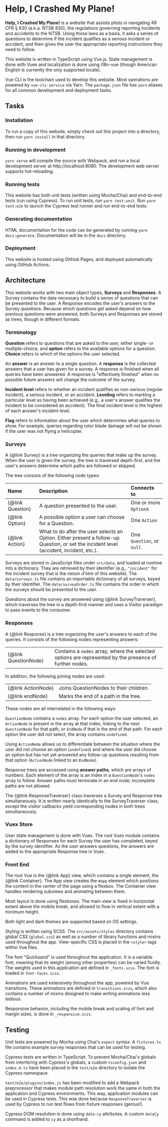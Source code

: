 # Help, I Crashed My Plane!

**Help, I Crashed My Plane!** is a website that assists pilots in navigating
49 CFR § 830 (a.k.a. NTSB 830), the regulations governing reporting incidents
and accidents to the NTSB. Using those laws as a basis, it asks a series of
questions to determine if the incident qualifies as a serious incident or
accident, and then gives the user the appropriate reporting instructions they
need to follow.

This website is written in TypeScript using Vue.js. State management is done
with Vuex and localization is done using i18n-vue (though American English is
currently the only supported locale).

Vue CLI is the toolchain used to develop this website. Most operations are
powered by `vue-cli-service` via Yarn. The `package.json` file has `yarn`
aliases for all common development and deployment tasks.

## Tasks

### Installation

To run a copy of this website, simply check out this project into a directory,
then run `yarn install` in that directory.

### Running in development

`yarn serve` will compile the source with Webpack, and run a local development
server at http://localhost:8080. The development web server supports
hot-reloading.

### Running tests

This website has both unit tests (written using Mocha/Chai) and end-to-end tests
(run using Cypress). To run unit tests, run `yarn test:unit`. Run
`yarn test:e2e` to launch the Cypress test runner and run end-to-end tests.

### Generating documentation

HTML documentation for the code can be generated by running
`yarn docs:generate`. Documentation will be in the `docs` directory.

### Deployment

This website is hosted using GitHub Pages, and deployed automatically using GitHub Actions.

## Architecture

This website works with two main object types, **Surveys** and **Responses**. A
Survey contains the data necessary to build a series of questions that can be
presented to the user. A Response encodes the user's answers to the Survey
questions. Because which questions get asked depend on how previous questions
were answered, both Surveys and Responses are stored as trees, though in
different formats.

### Terminology

**Question** refers to questions that are asked to the user, either single- or
multiple-choice, and **option** refers to the available options for a question.
**Choice** refers to which of the options the user selected.

An **answer** is an answer to a single question. A **response** is the collected
answers that a user has given for a survey. A response is finished when all
queries have been answered. A response is "effectively finished" when no
possible future answers will change the outcome of the survey.

**Incident level** refers to whether an incident qualifies as non-serious
(regular incident), a serious incident, or an accident. **Leveling** refers to
marking a particular level as having been achieved (e.g., a user's answer
qualifies the incident to be considered an accident). The final incident level
is the highest of each answer's incident level.

**Flag** refers to information about the user which determines what queries
to show. For example, queries regarding rotor blade damage will not be shown
if the user was not flying a helicopter.

### Surveys

A {@link Survey} is a tree organizing the queries that make up the survey. When
the user is given the survey, the tree is traversed depth-first, and the user's
answers determine which paths are followed or skipped.

The tree consists of the following node types:

| Name             | Description                                                                                                                             | Connects to                |
|:-----------------|:----------------------------------------------------------------------------------------------------------------------------------------|:---------------------------|
| {@link Question} | A question presented to the user.                                                                                                       | One or more `Option`s      |
| {@link Option}   | A possible option a user can choose for a Question.                                                                                     | One `Action`               |
| {@link Action}   | What to do after the user selects an Option. Either present a follow-up Question, or set the incident level (accident, incident, etc.). | One `Question`, or `null`. |

Surveys are stored in JavaScript files under `src/data`, and loaded at runtime
into a dictionary. They are retrieved by their identifier (e.g., `"incident"`
for the incident survey that is the _raison d'etre_ of this website). The
`data/surveys.ts` file contains an importable dictionary of all surveys, keyed
by their identifier. The `data/surveyOrder.ts` file contains the order in which
the surveys should be presented to the user.

Questions about the survey are answered using {@link SurveyTraverser}, which
traverses the tree in a depth-first manner and uses a Visitor paradigm to pass
events to the consumer.

### Responses

A {@link Response} is a tree organizing the user's answers to each of the
queries. It consists of the following nodes representing answers:

|                      |                                                                                                        |
|:---------------------|:-------------------------------------------------------------------------------------------------------|
| {@link QuestionNode} | Contains a `nodes` array, where the selected options are represented by the presence of further nodes. |

In addition, the following joining nodes are used:

|                    |                                        |
|:-------------------|:---------------------------------------|
| {@link ActionNode} | Joins QuestionNodes to their children. |
| {@link endNode}    | Marks the end of a path in the tree.   |

These nodes are all interrelated in the following ways:

`QuestionNode` contains a `nodes` array. For each option the user selected, an
`ActionNode` is present in the array at that index, linking to the next
`QuestionNode` for that path, or `EndNode` if that is the end of that path. For
each option the user did not select, the array contains `undefined`.

Using `ActionNode` allows us to differentiate between the situation where the
user did not choose an option (`undefined`) and where the user did choose an
option but has not yet answered any follow-up questions resulting from that
option (`ActionNode` linked to an `EndNode`).

Response trees are accessed using **answer paths**, which are arrays of numbers.
Each element of the array is an index in a `QuestionNode`'s `nodes` array to
follow. Answer paths must terminate in an end node; incomplete paths are not
allowed.

The {@link ResponseTraverser} class traverses a Survey and Response tree
simultaneously. It is written nearly identically to the SurveyTraverser class,
except the visitor callbacks yield corresponding nodes in both trees
simultaneously.

### Vuex Store

User state management is done with Vuex. The root Vuex module contains a
dictionary of Responses for each Survey the user has completed, keyed by the
survey identifier. As the user answers questions, the answers are added to the
appropriate Response tree in Vuex.

### Front End

The root Vue is the {@link App} view, which contains a single element, the
{@link Container}. The App view creates the `#app` element which positions the
content in the center of the page using a flexbox. The Container view handles
rendering subviews and animating between them.

Most layout is done using flexboxes. The main view is fixed in horizontal extent
above the mobile break, and allowed to flow in vertical extent with a minimum
height.

Both light and dark themes are supported based on OS settings.

Styling is written using SCSS. The `src/assets/styles` directory contains global
CSS (`global.css`) as well as a number of library functions and mixins used
throughout the app. View-specific CSS is placed in the `<style>` tags within
Vue files.

The font "Quicksand" is used throughout the application. It is a variable font,
meaning that its weight (among other properties) can be varied fluidly. The
weights used in this application are defined in `_fonts.scss`. The font is
loaded in `font-faces.scss`.

Animations are used extensively throughout the app, powered by Vue transitions.
These animations are defined in `transitions.scss`, which also contains a number
of mixins designed to make writing animations less tedious.

Responsive behavior, including the mobile break and scaling of font and margin
sizes, is done in `_responsive.scss`. 

## Testing

Unit tests are powered by Mocha using Chai's `expect` syntax. A `fixtures.ts`
file contains example survey responses that can be used for testing.

Cypress tests are written in TypeScript. To prevent Mocha/Chai's globals from
interfering with Cypress's globals, a custom `tsconfig.json` and `index.d.ts`
have been placed in the `test/e2e` directory to isolate the Cypress namespace.

`test/e2e/plugins/index.js` has been modified to add a Webpack preprocessor that
makes module path resolution work the same in both the application and Cypress
environments. This way, application modules can be used in Cypress tests. This
was done because `ResponseTraverser` is used by Cypress to run test flows from
fixture responses (genius!).

Cypress DOM resolution is done using `data-cy` attributes. A custom `dataCy`
command is added to `cy` as a shorthand.
